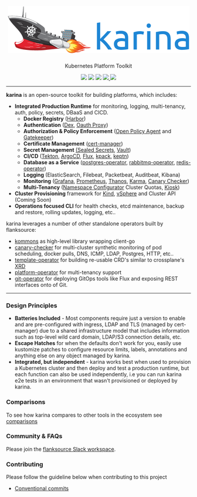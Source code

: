 
<h1 align="center"><img src="https://github.com/flanksource/karina/raw/master/docs/img/logo.png"></i></h1>
  <p align="center">Kubernetes Platform Toolkit</p>
<p align="center">
<a href="https://goreportcard.com/report/github.com/flanksource/karina"><img src="https://goreportcard.com/badge/github.com/flanksource/karina"></a>
<img src="https://img.shields.io/badge/Infra-vSphere%20%7C%20Kind-lightgrey.svg"/>
<img src="https://img.shields.io/github/license/flanksource/karina.svg?style=flat-square"/>
<a href="https://karina.docs.flanksource.com"> <img src="https://img.shields.io/badge/☰-Docs-lightgrey.svg"/> </a>
<a href="https://join.slack.com/t/flanksource/shared_invite/zt-dvh61tg5-w8XOfrGWtCetGXYk48RKnw"><img src="https://img.shields.io/badge/slack-flanksource-brightgreen.svg?logo=slack"></img></a>
</p>

---

**karina**  is an open-source toolkit for building platforms, which includes:

* **Integrated Production Runtime** for monitoring, logging, multi-tenancy, auth, policy, secrets, DBaaS and CICD.
  * **Docker Registry** ([Harbor](http://goharbor.io/))
  * **Authentication** ([Dex](https://github.com/dexidp/dex), [Oauth Proxy](https://github.com/oauth2-proxy/oauth2-proxy))
  * **Authorization & Policy Enforcement** ([Open Policy Agent](https://www.openpolicyagent.org/) and [Gatekeeper](https://github.com/open-policy-agent/gatekeeper))
  * **Certificate Management** ([cert-manager](https://cert-manager.io/))
  * **Secret Management** [(Sealed Secrets](https://github.com/bitnami-labs/sealed-secrets), [Vault](https://www.vaultproject.io/))
  * **CI/CD** ([Tekton](https://tekton.dev/), [ArgoCD](https://argoproj.github.io/argo-cd/), [Flux](https://fluxcd.io), [kpack](https://github.com/pivotal/kpack), [keptn](https://github.com/keptn/keptn))
  * **Database as a Service** ([postgres-operator](https://github.com/zalando/postgres-operator), [rabbitmq-operator](https://www.rabbitmq.com/kubernetes/operator/operator-overview.html), [redis-operator](https://github.com/spotahome/redis-operator))
  * **Logging** (ElasticSearch, Filebeat, Packetbeat, Auditbeat, Kibana)
  * **Monitoring** ([Grafana](https://github.com/integr8ly/grafana-operator), [Prometheus](https://github.com/coreos/prometheus-operator), [Thanos](https://thanos.io/), [Karma](https://github.com/prymitive/karma), [Canary Checker](https://github.com/flanksource/canary-checker))
  * **Multi-Tenancy** ([Namespace Configurator](https://github.com/redhat-cop/namespace-configuration-operator) Cluster Quotas, [Kiosk](https://github.com/kiosk-sh/kiosk))
* **Cluster Provisioning** framework for [Kind](https://karina.docs.flanksource.com/admin-guide/provisioning/kind/), [vSphere](https://karina.docs.flanksource.com/admin-guide/provisioning/vsphere/) and Cluster API (Coming Soon)
* **Operations focused CLI** for health checks, etcd maintenance, backup and restore, rolling updates, logging, etc..

karina leverages a number of other standalone operators built by flanksource:

* [kommons](https://github.com/flanksource/kommons) as high-level library wrapping client-go
* [canary-checker](https://github.com/flanksource/canary-checker) for multi-cluster synthetic monitoring of pod scheduling, docker pulls, DNS, ICMP, LDAP, Postgres, HTTP, etc..
* [template-operator](https://github.com/flanksource/template-operator) for building re-usable CRD's similar to crossplane's [XRD](https://crossplane.io/docs/v0.14/introduction/composition.html)
* [platform-operator](https://github.com/flanksource/platform-operator) for multi-tenancy support
* [git-operator](https://github.com/flanksource/git-operator) for deploying GitOps tools like Flux and exposing REST interfaces onto of Git.

<hr>

### Design Principles

* **Batteries Included** - Most components require just a version to enable and are pre-configured with ingress, LDAP and TLS (managed by cert-manager) due to a shared infrastructure model that includes information such as top-level wild card domain, LDAP/S3 connection details, etc.
* **Escape Hatches** for when the defaults don't work for you, easily use kustomize patches to configure resource limits, labels, annotations and anything else on any object managed by karina.
* **Integrated, but independent** - karina works best when used to provision a Kubernetes cluster and then deploy and test a production runtime, but each function can also be used independently, i.e you can run karina e2e tests in an environment that wasn't provisioned or deployed by karina.

### Comparisons

To see how karina compares to other tools in the ecosystem see [comparisons](./docs/comparisons.md)

### Community & FAQs

Please join the [flanksource Slack workspace](https://join.slack.com/t/flanksource/shared_invite/zt-dvh61tg5-w8XOfrGWtCetGXYk48RKnw).

### Contributing

Please follow the guideline below when contributing to this project

* [Conventional commits](https://www.conventionalcommits.org/en/v1.0.0/)
